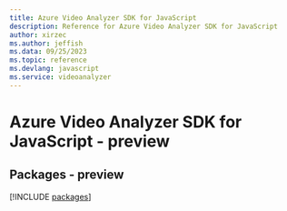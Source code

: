 ```yaml
---
title: Azure Video Analyzer SDK for JavaScript
description: Reference for Azure Video Analyzer SDK for JavaScript
author: xirzec
ms.author: jeffish
ms.data: 09/25/2023
ms.topic: reference
ms.devlang: javascript
ms.service: videoanalyzer
---
```

# Azure Video Analyzer SDK for JavaScript - preview
## Packages - preview
[!INCLUDE [packages](video-analyzer-index.md)]